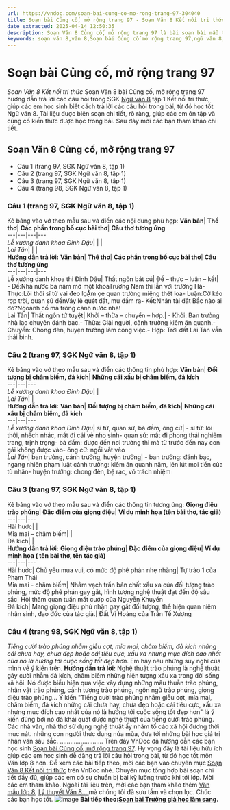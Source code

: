 ```yaml
---
url: https://vndoc.com/soan-bai-cung-co-mo-rong-trang-97-304040
title: Soạn bài Củng cố, mở rộng trang 97 - Soạn Văn 8 Kết nối tri thức - VnDoc.com
date_extracted: 2025-04-14 12:50:35
description: Soạn Văn 8 Củng cố, mở rộng trang 97 là bài soạn bài mẫu thuộc chương trình Ngữ văn lớp 8 KNTT học kì 1. Mời các bạn cùng tham khảo bài soạn để chuẩn bị cho bài học sắp tới của mình.
keywords: soạn văn 8,văn 8,Soạn bài Củng cố mở rộng trang 97,ngữ văn 8,soan van 8,soạn văn lớp 8,giải văn 8,soạn văn 8 tập 1,soạn văn 8 Củng cố mở rộng trang 97,soạn văn 8 kết nối tri thức,văn 8 chân trời sáng tạo,ngữ văn 8 kết nối tri thức,Củng cố mở rộng trang 97,soạn bài Củng cố mở rộng trang 97 lớp 8,soạn văn 8 kntt,văn 8 kết nối tri thức
---
```


# Soạn bài Củng cố, mở rộng trang 97
 _Soạn Văn 8 Kết nối tri thức_
Soạn Văn 8 bài Củng cố, mở rộng trang 97 hướng dẫn trả lời các câu hỏi trong SGK [Ngữ văn 8](<https://vndoc.com/ngu-van-lop8>) tập 1 Kết nối tri thức, giúp các em học sinh biết cách trả lời các câu hỏi trong bài, từ đó học tốt Ngữ văn 8. Tài liệu được biên soạn chi tiết, rõ ràng, giúp các em ôn tập và củng cố kiến thức được học trong bài. Sau đây mời các bạn tham khảo chi tiết.
## Soạn Văn 8 Củng cố, mở rộng trang 97
  * Câu 1 \(trang 97, SGK Ngữ văn 8, tập 1\)
  * Câu 2 \(trang 97, SGK Ngữ văn 8, tập 1\)
  * Câu 3 \(trang 97, SGK Ngữ văn 8, tập 1\)
  * Câu 4 \(trang 98, SGK Ngữ văn 8, tập 1\)

### **Câu 1 \(trang 97, SGK Ngữ văn 8, tập 1\)**
Kẻ bảng vào vở theo mẫu sau và điền các nội dung phù hợp:
**Văn bản**| **Thể thơ**| **Các phần trong bố cục bài thơ**| **Câu thơ tương ứng**  
---|---|---|---  
 _Lễ xướng danh khoa Đinh Dậu_| | |   
 _Lai Tân_| | |   
**Hướng dẫn trả lời:**
**Văn bản**| **Thể thơ**| **Các phần trong bố cục bài thơ**| **Câu thơ tương ứng**  
---|---|---|---  
Lễ xướng danh khoa thi Đinh Dậu| Thất ngôn bát cú| Đề – thực – luận – kết| \- Đề:Nhà nước ba năm mở một khoaTrường Nam thi lẫn với trường Hà\- Thực:Lôi thôi sĩ tử vai đeo lọẬm ọe quan trường miệng thét loa\- Luận:Cờ kéo rợp trời, quan sứ đếnVáy lê quét đất, mụ đầm ra\- Kết:Nhân tài đất Bắc nào ai đó?Ngoảnh cổ mà trông cảnh nước nhà\!  
Lai Tân| Thất ngôn tứ tuyệt| Khởi – thừa – chuyển – hợp.| \- Khởi: Ban trưởng nhà lao chuyên đánh bạc.\- Thừa: Giải người, cảnh trưởng kiếm ăn quanh.\- Chuyển: Chong đèn, huyện trưởng làm công việc.\- Hợp: Trời đất Lai Tân vẫn thái bình.  
### **Câu 2 \(trang 97, SGK Ngữ văn 8, tập 1\)**
Kẻ bảng vào vở theo mẫu sau và điền các thông tin phù hợp:
**Văn bản**| **Đối tượng bị châm biếm, đả kích**| **Những cái xấu bị châm biếm, đả kích**  
---|---|---  
 _Lễ xướng danh khoa Đinh Dậu_| |   
 _Lai Tân_| |   
**Hướng dẫn trả lời:**
**Văn bản**| **Đối tượng bị châm biếm, đả kích**| **Những cái xấu bị châm biếm, đả kích**  
---|---|---  
 _Lễ xướng danh khoa Đinh Dậu_|  sĩ tử, quan sứ, bà đầm, ông cử| \- sĩ tử: lôi thôi, nhếch nhác, mất đi cái vẻ nho sinh\- quan sứ: mất đi phong thái nghiêm trang, trịnh trọng\- bà đầm: được đến nơi trường thi mà từ trước đến nay con gái không được vào\- ông cử: ngồi vắt vẻo  
 _Lai Tân_|  ban trưởng, cảnh trưởng, huyện trưởng| \- ban trưởng: đánh bạc, ngang nhiên phạm luật cảnh trưởng: kiếm ăn quanh năm, lén lút moi tiền của tù nhân\- huyện trưởng: chong đèn, bệ rạc, vô trách nhiệm  
### **Câu 3 \(trang 97, SGK Ngữ văn 8, tập 1\)**
Kẻ bảng vào vở theo mẫu sau và điền các thông tin tương ứng:
**Giọng điệu trào phúng**| **Đặc điểm của giọng điệu**| **Ví dụ minh họa \(tên bài thơ, tác giả\)**  
---|---|---  
Hài hước| |   
Mỉa mai – châm biếm| |   
Đả kích| |   
**Hướng dẫn trả lời:**
**Giọng điệu trào phúng**| **Đặc điểm của giọng điệu**| **Ví dụ minh họa \( tên bài thơ, tên tác giả\)**  
---|---|---  
Hài hước| Chủ yếu mua vui, có mức độ phê phán nhẹ nhàng| Tự trào 1 của Phạm Thái  
Mỉa mai - châm biếm| Nhằm vạch trần bản chất xấu xa của đối tượng trào phúng, mức độ phê phán gay gắt, hình tượng nghệ thuật đạt đến độ sâu sắc| Hỏi thăm quan tuần mất cướp của Nguyễn Khuyến  
Đả kích| Mang giọng điệu phủ nhận gay gắt đối tượng, thể hiện quan niệm nhân sinh, đạo đức của tác giả.| Đất Vị Hoàng của Trần Tế Xương  
### **Câu 4 \(trang 98, SGK Ngữ văn 8, tập 1\)**
_Tiếng cười trào phúng nhằm giễu cợt, mỉa mai, châm biếm, đả kích những cái chưa hay, chưa đẹp hoặc cái tiêu cực, xấu xa nhưng mục đích cao nhất của nó là hướng tới cuộc sống tốt đẹp hơn_.
Em hãy nêu những suy nghĩ của mình về ý kiến trên.
**Hướng dẫn trả lời:**
Nghệ thuật trào phúng là nghệ thuật gây cười nhằm đả kích, châm biếm những hiện tượng xấu xa trong đời sống xã hội. Nó được biểu hiện qua việc xây dựng những mâu thuẫn trào phúng, nhân vật trào phúng, cảnh tượng trào phúng, ngôn ngữ trào phúng, giọng điệu trào phúng... Ý kiến "Tiếng cười trào phúng nhằm giễu cợt, mỉa mai, châm biếm, đả kích những cái chưa hay, chưa đẹp hoặc cái tiêu cực, xấu xa nhưng mục đích cao nhất của nó là hướng tới cuộc sống tốt đẹp hơn" là ý kiến đúng bởi nó đã khái quát được nghệ thuật của tiếng cười trào phúng. Các nhà văn, nhà thơ sử dụng nghệ thuật ấy nhằm tố cáo xã hội đương thời mục nát. những con người thực dụng nửa mùa, đưa tới những bài học giá trị nhân văn sâu sắc.
.........................
Trên đây VnDoc đã hướng dẫn các bạn học sinh [Soạn bài Củng cố, mở rộng trang 97](<https://vndoc.com/soan-bai-cung-co-mo-rong-trang-97-304040>). Hy vọng đây là tài liệu hữu ích giúp các em học sinh dễ dàng trả lời câu hỏi trong bài, từ đó học tốt môn Văn lớp 8 hơn. Để xem các bài tiếp theo, mời các bạn vào chuyên mục [Soạn Văn 8 Kết nối tri thức](<https://vndoc.com/ngu-van-8-ket-noi-tri-thuc>) trên VnDoc nhé. Chuyên mục tổng hợp bài soạn chi tiết đầy đủ, giúp các em có sự chuẩn bị bài kỹ lưỡng trước khi tới lớp. Mời các em tham khảo.
Ngoài tài liệu trên, mời các bạn tham khảo thêm [Văn mẫu lớp 8](<https://vndoc.com/van-mau-lop8>), [Lý thuyết Văn 8... ](<https://vndoc.com/ly-thuyet-ngu-van8>)mà chúng tôi đã sưu tầm và chọn lọc. Chúc các bạn học tốt.
![image](https://i.vdoc.vn/data/image/2022/08/26/ban-tay.svg) **Bài tiếp theo:[Soạn bài Trưởng giả học làm sang](<https://vndoc.com/soan-bai-truong-gia-hoc-lam-sang-304043>).**
